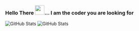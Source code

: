 ### <p align="center;">Hello There <img src="https://github.com/tanmaysharma015/tanmaysharma015/blob/main/assets/wave.gif" width="30px">... I am the coder you are looking for</p> 

![GitHub Stats](https://github-readme-stats.vercel.app/api?username=tanmaysharma015&show_icons=true&theme=radical)
![GitHub Stats](https://github-readme-stats.vercel.app/api/top-langs/?username=tanmaysharma015&show_icons=true&theme=radical)

